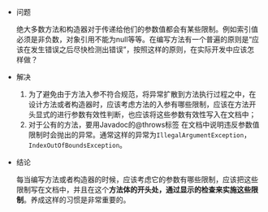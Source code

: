 - 问题

  绝大多数方法和构造器对于传递给他们的参数值都会有某些限制。例如索引值必须是非负数，对象引用不能为null等等。在编写方法有一个普遍的原则是“应该在发生错误之后尽快检测出错误”，按照这样的原则，在实际开发中应该怎样做？

- 解决

  1. 为了避免由于方法入参不符合规范，将异常扩散到方法执行过程之中，在设计方法或者构造器时，应该考虑方法的入参有哪些限制，应该在方法开头显式的进行参数有效性判断，也应该将这些参数有效性写入在文档中；
  2. 对于公有的方法，要用Javadoc的@throws标签 在文档中说明违反参数值限制时会抛出的异常。通常这样的异常为`IllegalArgumentException`，`IndexOutOfBoundsException`。

- 结论

  每当编写方法或者构造器的时候，应该考虑它的参数有哪些限制，应该把这些限制写在文档中，并且在这个**方法体的开头处，通过显示的检查来实施这些限制**。养成这样的习惯是非常重要的。